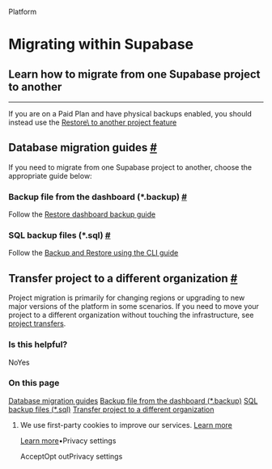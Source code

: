 Platform

# Migrating within Supabase

## Learn how to migrate from one Supabase project to another

* * *

If you are on a Paid Plan and have physical backups enabled, you should instead use the [Restore\\
to another project feature](https://supabase.com/docs/guides/platform/backups#restore-to-a-new-project)

## Database migration guides [\#](https://supabase.com/docs/guides/platform/migrating-within-supabase\#database-migration-guides)

If you need to migrate from one Supabase project to another, choose the appropriate guide below:

### Backup file from the dashboard (\*.backup) [\#](https://supabase.com/docs/guides/platform/migrating-within-supabase\#backup-file-from-the-dashboard-backup)

Follow the [Restore dashboard backup guide](https://supabase.com/docs/guides/platform/migrating-within-supabase/dashboard-restore)

### SQL backup files (\*.sql) [\#](https://supabase.com/docs/guides/platform/migrating-within-supabase\#sql-backup-files-sql)

Follow the [Backup and Restore using the CLI guide](https://supabase.com/docs/guides/platform/migrating-within-supabase/backup-restore)

## Transfer project to a different organization [\#](https://supabase.com/docs/guides/platform/migrating-within-supabase\#transfer-project-to-a-different-organization)

Project migration is primarily for changing regions or upgrading to new major versions of the platform in some scenarios. If you need to move your project to a different organization without touching the infrastructure, see [project transfers](https://supabase.com/docs/guides/platform/project-transfer).

### Is this helpful?

NoYes

### On this page

[Database migration guides](https://supabase.com/docs/guides/platform/migrating-within-supabase#database-migration-guides) [Backup file from the dashboard (\*.backup)](https://supabase.com/docs/guides/platform/migrating-within-supabase#backup-file-from-the-dashboard-backup) [SQL backup files (\*.sql)](https://supabase.com/docs/guides/platform/migrating-within-supabase#sql-backup-files-sql) [Transfer project to a different organization](https://supabase.com/docs/guides/platform/migrating-within-supabase#transfer-project-to-a-different-organization)

1. We use first-party cookies to improve our services. [Learn more](https://supabase.com/privacy#8-cookies-and-similar-technologies-used-on-our-european-services)



   [Learn more](https://supabase.com/privacy#8-cookies-and-similar-technologies-used-on-our-european-services)•Privacy settings





   AcceptOpt outPrivacy settings